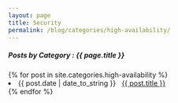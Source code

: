 ```yaml
---
layout: page
title: Security
permalink: /blog/categories/high-availability/
---
```


<h5> Posts by Category : {{ page.title }} </h5>

<div class="card">
{% for post in site.categories.high-availability %}
 <li class="category-posts"><span>{{ post.date | date_to_string }}</span> &nbsp; <a href="{{ post.url }}">{{ post.title }}</a></li>
{% endfor %}
</div>